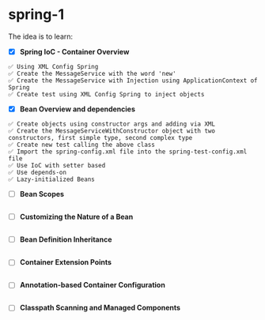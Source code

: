 # spring-1

The idea is to learn:

 - [x] **Spring IoC - Container Overview**
 ```
 ✅ Using XML Config Spring
 ✅ Create the MessageService with the word 'new'
 ✅ Create the MessageService with Injection using ApplicationContext of Spring
 ✅ Create test using XML Config Spring to inject objects
 ```
 - [x] **Bean Overview and dependencies**
 ```
 ✅ Create objects using constructor args and adding via XML
 ✅ Create the MessageServiceWithConstructor object with two constructors, first simple type, second complex type
 ✅ Create new test calling the above class
 ✅ Import the spring-config.xml file into the spring-test-config.xml file
 ✅ Use IoC with setter based
 ✅ Use depends-on
 ✅ Lazy-initialized Beans
 ```
 - [ ] **Bean Scopes**
 ```

  ```
 - [ ] **Customizing the Nature of a Bean**
 ```

  ```
 - [ ] **Bean Definition Inheritance**
 ```

  ```
 - [ ] **Container Extension Points**
 ```

  ```
 - [ ] **Annotation-based Container Configuration**
```

 ```
 - [ ] **Classpath Scanning and Managed Components**